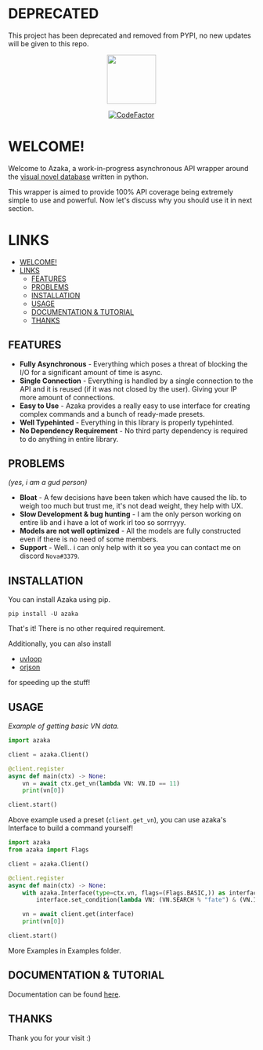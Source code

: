 # DEPRECATED
This project has been deprecated and removed from PYPI, no new updates will be given to this repo.


<p align="center"> <img src="https://cdn-icons-png.flaticon.com/512/2322/2322246.png" height=100> </p>
<p align="center"> <a href="https://www.codefactor.io/repository/github/mooncell07/azaka"><img src="https://www.codefactor.io/repository/github/mooncell07/azaka/badge" alt="CodeFactor" /></a> </p>

# WELCOME!

Welcome to Azaka, a work-in-progress asynchronous API wrapper around the [visual novel database](https://vndb.org/) written in python.

This wrapper is aimed to provide 100% API coverage being extremely simple to use and powerful. Now let's discuss why you should use it in next section.

# LINKS

- [WELCOME!](#welcome)
- [LINKS](#links)
  - [FEATURES](#features)
  - [PROBLEMS](#problems)
  - [INSTALLATION](#installation)
  - [USAGE](#usage)
  - [DOCUMENTATION & TUTORIAL](#documentation--tutorial)
  - [THANKS](#thanks)

## FEATURES

- **Fully Asynchronous** - Everything which poses a threat of blocking the I/O for a significant amount of time is async.
- **Single Connection** - Everything is handled by a single connection to the API and it is reused
(if it was not closed by the user). Giving your IP more amount of connections.
- **Easy to Use** - Azaka provides a really easy to use interface for creating complex commands and a bunch of ready-made presets.
- **Well Typehinted** - Everything in this library is properly typehinted.
- **No Dependency Requirement** - No third party dependency is required to do anything in entire library.


## PROBLEMS

*(yes, i am a gud person)*

- **Bloat** - A few decisions have been taken which have caused the lib. to weigh too much but trust me, it's not dead weight, they help with UX.
- **Slow Development & bug hunting** - I am the only person working on entire lib and i have a lot of work irl too so sorrryyy.
- **Models are not well optimized** - All the models are fully constructed even if there is no need of some members.
- **Support** - Well.. i can only help with it so yea you can contact me on discord `Nova#3379`.


## INSTALLATION

You can install Azaka using pip.

`pip install -U azaka`

That's it! There is no other required requirement.

Additionally, you can also install

- [uvloop](https://pypi.org/project/uvloop/)
- [orjson](https://pypi.org/project/orjson/)

for speeding up the stuff!

## USAGE

*Example of getting basic VN data.*

```py
import azaka

client = azaka.Client()

@client.register
async def main(ctx) -> None:
    vn = await ctx.get_vn(lambda VN: VN.ID == 11)
    print(vn[0])

client.start()
```

Above example used a preset (`client.get_vn`), you can use azaka's Interface to build a command yourself!

```py
import azaka
from azaka import Flags

client = azaka.Client()

@client.register
async def main(ctx) -> None:
    with azaka.Interface(type=ctx.vn, flags=(Flags.BASIC,)) as interface:
        interface.set_condition(lambda VN: (VN.SEARCH % "fate") & (VN.ID == 50))

    vn = await client.get(interface)
    print(vn[0])

client.start()
```
More Examples in Examples folder.


## DOCUMENTATION & TUTORIAL

Documentation can be found [here](https://mooncell07.github.io/Azaka/).


## THANKS

Thank you for your visit :)
